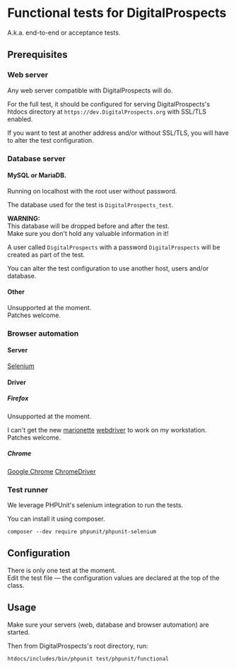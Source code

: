 Functional tests for DigitalProspects
=============================
A.k.a. end-to-end or acceptance tests.

Prerequisites
-------------

### Web server

Any web server compatible with DigitalProspects will do.

For the full test, it should be configured for serving DigitalProspects's htdocs directory at `https://dev.DigitalProspects.org` with SSL/TLS enabled.

If you want to test at another address and/or without SSL/TLS, you will have to alter the test configuration.

### Database server

#### MySQL or MariaDB.

Running on localhost with the root user without password.

The database used for the test is `DigitalProspects_test`.

**WARNING:**  
This database will be dropped before and after the test.  
Make sure you don't hold any valuable information in it!

A user called `DigitalProspects` with a password `DigitalProspects` will be created as part of the test.

You can alter the test configuration to use another host, users and/or database.

#### Other

Unsupported at the moment.  
Patches welcome.

### Browser automation

#### Server

[Selenium](http://www.seleniumhq.org/)

#### Driver

##### Firefox

Unsupported at the moment.

I can't get the new [marionette](https://developer.mozilla.org/en-US/docs/Mozilla/QA/Marionette/WebDriver) [webdriver](https://github.com/mozilla/geckodriver/releases) to work on my workstation.
Patches welcome.

##### Chrome
[Google Chrome](https://www.google.com/chrome)
[ChromeDriver](https://sites.google.com/a/chromium.org/chromedriver)

### Test runner
We leverage PHPUnit's selenium integration to run the tests.

You can install it using composer.
```
composer --dev require phpunit/phpunit-selenium
```

Configuration
-------------

There is only one test at the moment.  
Edit the test file — the configuration values are declared at the top of the class.

Usage
-----

Make sure your servers (web, database and browser automation) are started.

Then from DigitalProspects's root directory, run:

```htdocs/includes/bin/phpunit test/phpunit/functional```
